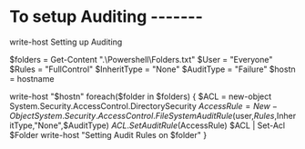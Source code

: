 # To setup Auditing -------
write-host Setting up Auditing

$folders = Get-Content ".\Powershell\Folders.txt"
$User = "Everyone"
$Rules = "FullControl"
$InheritType = "None"
$AuditType = "Failure"
$hostn = hostname

write-host "$hostn"
foreach($folder in $folders)
{
$ACL = new-object System.Security.AccessControl.DirectorySecurity
$AccessRule = New-Object System.Security.AccessControl.FileSystemAuditRule($user,$Rules,$InheritType,"None",$AuditType)
$ACL.SetAuditRule($AccessRule)
$ACL | Set-Acl $Folder
write-host "Setting Audit Rules on $folder"
}

